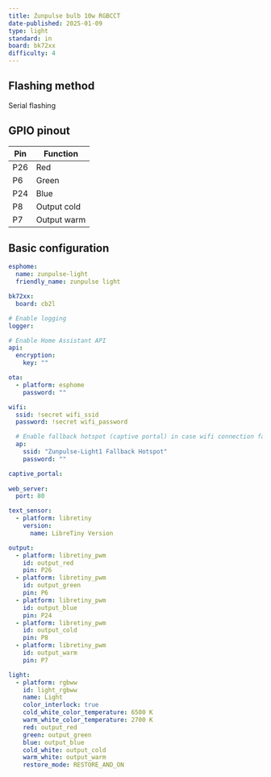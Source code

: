 ```yaml
---
title: Zunpulse bulb 10w RGBCCT
date-published: 2025-01-09
type: light
standard: in
board: bk72xx
difficulty: 4
---
```


## Flashing method

Serial flashing

## GPIO pinout


| Pin    | Function          |
|--------|-------------------|
| P26 	 | Red               |
| P6	 | Green             |
| P24	 | Blue              |
| P8	 | Output cold  	 |
| P7	 | Output warm		 |

## Basic configuration

```yaml
esphome:
  name: zunpulse-light
  friendly_name: zunpulse light

bk72xx:
  board: cb2l

# Enable logging
logger:

# Enable Home Assistant API
api:
  encryption:
    key: ""

ota:
  - platform: esphome
    password: ""

wifi:
  ssid: !secret wifi_ssid
  password: !secret wifi_password

  # Enable fallback hotspot (captive portal) in case wifi connection fails
  ap:
    ssid: "Zunpulse-Light1 Fallback Hotspot"
    password: ""

captive_portal:
    
web_server:
  port: 80

text_sensor:
  - platform: libretiny
    version:
      name: LibreTiny Version

output:
  - platform: libretiny_pwm
    id: output_red
    pin: P26
  - platform: libretiny_pwm
    id: output_green
    pin: P6
  - platform: libretiny_pwm
    id: output_blue
    pin: P24
  - platform: libretiny_pwm
    id: output_cold
    pin: P8
  - platform: libretiny_pwm
    id: output_warm
    pin: P7

light:
  - platform: rgbww
    id: light_rgbww
    name: Light
    color_interlock: true
    cold_white_color_temperature: 6500 K
    warm_white_color_temperature: 2700 K
    red: output_red
    green: output_green
    blue: output_blue
    cold_white: output_cold
    warm_white: output_warm
    restore_mode: RESTORE_AND_ON
